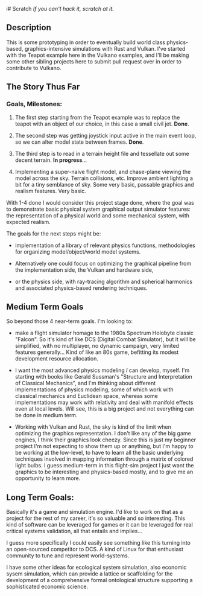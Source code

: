 i# Scratch
_If you can't hack it, scratch at it._


## Description

This is some prototyping in order to eventually build world class physics-based, graphics-intensive simulations with Rust and Vulkan.  I've started with the Teapot example here in the Vulkano examples, and I'll be making some other sibling projects here to submit pull request over in order to contribute to Vulkano.

## The Story Thus Far

### Goals, Milestones:

1.  The first step starting from the Teapot example was to replace the teapot with an object of our choice, in this case a small civil jet.  **Done**.

2.  The second step was getting joystick input active in the main event loop, so we can alter model state between frames. **Done**.

3.  The third step is to read in a terrain height file and tessellate out some decent terrain.  **In progress**...

4.  Implementing a super-naive flight model, and chase-plane viewing the model across the sky.  Terrain collisions, etc.  Improve ambient lighting a bit for a tiny semblance of sky.  Some very basic, passable graphics and realism features.  Very basic.

With 1-4 done I would consider this project stage done, where the goal was to demonstrate basic physical system graphical output simulator features: the representation of a physical world and some mechanical system, with expected realism.  

The goals for the next steps might be:

- implementation of a library of relevant physics functions, methodologies for organizing model/object/world model systems.  

- Alternatively one could focus on optimizing the graphical pipeline from the implementation side, the Vulkan and hardware side,

- or the physics side, with ray-tracing algorithm and spherical harmonics and associated physics-based rendering techniques.


## Medium Term Goals
So beyond those 4 near-term goals.
I'm looking to:

- make a flight simulator homage to the 1980s Spectrum Holobyte classic "Falcon".  So it's kind of like DCS (Digital Combat Simulator), but it will be simplified, with no multiplayer, no dynamic campaign, very limited features generally...  Kind of like an 80s game, befitting its modest development resource allocation.

- I want the most advanced physics modeling _I_ can develop, myself.  I'm starting with books like Gerald Sussman's "Structure and Interpretation of Classical Mechanics", and I'm thinking about different implementations of physics modeling, some of which work with classical mechanics and Euclidean space, whereas some implementations may work with relativity and deal with manifold effects even at local levels.  Will see, this is a big project and not everything can be done in medium term.

- Working with Vulkan and Rust, the sky is kind of the limit when optimizing the graphics representation.  I don't like any of the big game engines, I think their graphics look cheezy.  Since this is just my beginner project I'm not expecting to show them up or anything, but I'm happy to be working at the low-level, to have to learn all the basic underlying techniques involved in mapping information through a matrix of colored light bulbs.  I guess medium-term in this flight-sim project I just want the graphics to be interesting and physics-based mostly, and to give me an opportunity to learn more.



## Long Term Goals:

Basically it's a game and simulation engine.  I'd like to work on that as a project for the rest of my career, it's so valuable and so interesting.  This kind of software can be leveraged for games or it can be leveraged for real critical systems validation, all that entails and implies...

I guess more specifically I could easily see something like this turning into an open-sourced competitor to DCS.  A kind of Linux for that enthusiast community to tune and represent world-systems.

I have some other ideas for ecological system simulation, also economic sysem simulation, which can provide a lattice or scaffolding for the development of a comprehensive formal ontological structure supporting a sophisticated economic science.
